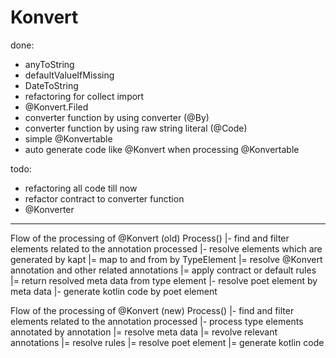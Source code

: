 # Konvert

done: 
* anyToString
* defaultValueIfMissing
* DateToString
* refactoring for collect import
* @Konvert.Filed
* converter function by using converter (@By) 
* converter function by using raw string literal (@Code)
* simple @Konvertable
* auto generate code like @Konvert when processing @Konvertable

todo:

* refactoring all code till now
* refactor contract to converter function
* @Konverter

---
Flow of the processing of @Konvert (old)
Process()
|- find and filter elements related to the annotation processed
|- resolve elements which are generated by kapt
    |= map to and from by TypeElement 
    |= resolve @Konvert annotation and other related annotations
    |= apply contract or default rules
    |= return resolved meta data from type element
|- resolve poet element by meta data
|- generate kotlin code by poet element

Flow of the processing of @Konvert (new)
Process()
|- find and filter elements related to the annotation processed
|- process type elements annotated by annotation
    |= resolve meta data
    |= revolve relevant annotations
    |= resolve rules
    |= resolve poet element
    |= generate kotlin code
